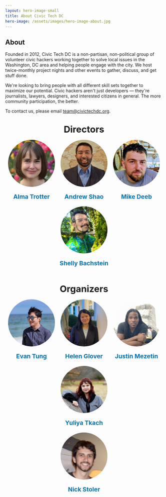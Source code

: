 ```yaml
---
layout: hero-image-small
title: About Civic Tech DC
hero-image: /assets/images/hero-image-about.jpg
---
```


## About

Founded in 2012, Civic Tech DC is a non-partisan, non-political group of
volunteer civic hackers working together to solve local issues in the
Washington, DC area and helping people engage with the city. We host
twice-monthly project nights and other events to gather, discuss, and get stuff
done.

We're looking to bring people with all different skill sets together to
maximize our potential. Civic hackers aren't just developers — they're
journalists, lawyers, designers, and interested citizens in general. The
more community participation, the better.

To contact us, please email <team@civictechdc.org>.

<h2 style="text-align: center; font-size: 1.8rem; margin-bottom: 1rem; margin-top: 2rem;">Directors</h2>
<div style="display: flex; flex-wrap: wrap; justify-content: space-between; gap: 0; width: 100%; margin: 0 auto; padding: 0;">
    <!-- Alma Trotter -->
    <div style="flex: 1; min-width: 150px; text-align: center;">
        <img src="assets/images/team_photos/Alma_Trotter.jpg" style="width: 100%; max-width: 150px; height: auto; border-radius: 50%;" alt="Alma Trotter">
        <p style="margin-top: 1rem; font-size: 1.2rem; font-weight: bold;"><a href="https://www.linkedin.com/in/almatrotter/" target="_blank" style="text-decoration: none; color: #0073b1;">Alma Trotter</a></p>
    </div>
    <!-- Andrew Shao -->
    <div style="flex: 1; min-width: 150px; text-align: center;">
        <img src="assets/images/team_photos/Andrew-Shao.jpg" style="width: 100%; max-width: 150px; height: auto; border-radius: 50%;" alt="Andrew Shao">
        <p style="margin-top: 1rem; font-size: 1.2rem; font-weight: bold;"><a href="https://www.linkedin.com/in/andrew-shao-55507497/" target="_blank" style="text-decoration: none; color: #0073b1;">Andrew Shao</a></p>
    </div>
    <!-- Mike Deeb -->
    <div style="flex: 1; min-width: 150px; text-align: center;">
        <img src="assets/images/team_photos/Mike-Deeb.jpg" style="width: 100%; max-width: 150px; height: auto; border-radius: 50%;" alt="Mike Deeb">
        <p style="margin-top: 1rem; font-size: 1.2rem; font-weight: bold;"><a href="https://www.linkedin.com/in/michael-deeb/" target="_blank" style="text-decoration: none; color: #0073b1;">Mike Deeb</a></p>
    </div>
    <!-- Shelly Bachstein -->
    <div style="flex: 1; min-width: 150px; text-align: center;">
        <img src="assets/images/team_photos/shelly-bachstein.jpg" style="width: 100%; max-width: 150px; height: auto; border-radius: 50%;" alt="Shelly Bachstein">
        <p style="margin-top: 1rem; font-size: 1.2rem; font-weight: bold;"><a href="https://www.linkedin.com/in/sbachstein/" target="_blank" style="text-decoration: none; color: #0073b1;">Shelly Bachstein</a></p>
    </div>
</div>
 
<h2 style="text-align: center; font-size: 1.8rem; margin-bottom: 1rem; margin-top: 2rem;">Organizers</h2>
<div style="display: flex; flex-wrap: wrap; justify-content: space-between; gap: 0; width: 100%; margin: 0 auto; padding: 0;">
    <!-- Evan Tung -->
    <div style="flex: 1; min-width: 150px; text-align: center;">
        <img src="assets/images/team_photos/Evan_Tung.jpg" style="width: 100%; max-width: 150px; height: auto; border-radius: 50%;" alt="Evan Tung">
        <p style="margin-top: 1rem; font-size: 1.2rem; font-weight: bold;"><a href="https://www.linkedin.com/in/ejtung/" target="_blank" style="text-decoration: none; color: #0073b1;">Evan Tung</a></p>
    </div>
    <div style="flex: 1; min-width: 150px; text-align: center;">
        <img src="assets/images/team_photos/Helen-Glover.jpg" style="width: 100%; max-width: 150px; height: auto; border-radius: 50%;" alt="Helen Glover">
        <p style="margin-top: 1rem; font-size: 1.2rem; font-weight: bold;"><a href="https://www.linkedin.com/in/helen-glover/" target="_blank" style="text-decoration: none; color: #0073b1;">Helen Glover</a></p>
    </div>
    <!-- Justin Mezetin -->
    <div style="flex: 1; min-width: 150px; text-align: center;">
        <img src="assets/images/team_photos/Justin-Mezetin.jpg" style="width: 100%; max-width: 150px; height: auto; border-radius: 50%;" alt="Justin Mezetin">
        <p style="margin-top: 1rem; font-size: 1.2rem; font-weight: bold;"><a href="https://www.linkedin.com/in/justin-mezetin-3649b866/" target="_blank" style="text-decoration: none; color: #0073b1;">Justin Mezetin</a></p>
    </div>
    <!-- Yuliya Tkach -->
    <div style="flex: 1; min-width: 150px; text-align: center;">
        <img src="assets/images/team_photos/Yuliya-Tkach.jpg" style="width: 100%; max-width: 150px; height: auto; border-radius: 50%;" alt="Yuliya Tkach">
        <p style="margin-top: 1rem; font-size: 1.2rem; font-weight: bold;"><a href="https://www.linkedin.com/in/yutk93/" target="_blank" style="text-decoration: none; color: #0073b1;">Yuliya Tkach</a></p>
    </div>
</div>

<!-- Nick-->
<div style="display: flex; flex-wrap: wrap; justify-content: space-between; gap: 0; width: 100%; margin: 0 auto; padding: 0;">
    <div style="flex: 1; min-width: 150px; text-align: center;">
        <img src="assets/images/team_photos/Nick-Stoler.jpg" style="width: 100%; max-width: 150px; height: auto; border-radius: 50%;" alt="Nick Stoler">
        <p style="margin-top: 1rem; font-size: 1.2rem; font-weight: bold;"><a href="https://www.linkedin.com/in/nick-stoler-0032b5168/" target="_blank" style="text-decoration: none; color: #0073b1;">Nick Stoler</a></p>
    </div>
</div>
